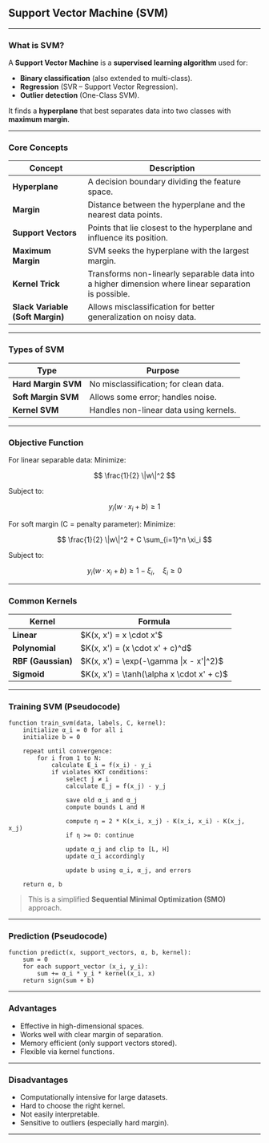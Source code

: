 ## **Support Vector Machine (SVM)**

---

### **What is SVM?**

A **Support Vector Machine** is a **supervised learning algorithm** used for:

* **Binary classification** (also extended to multi-class).
* **Regression** (SVR – Support Vector Regression).
* **Outlier detection** (One-Class SVM).

It finds a **hyperplane** that best separates data into two classes with **maximum margin**.

---

### **Core Concepts**

| Concept                          | Description                                                                                         |
| -------------------------------- | --------------------------------------------------------------------------------------------------- |
| **Hyperplane**                   | A decision boundary dividing the feature space.                                                     |
| **Margin**                       | Distance between the hyperplane and the nearest data points.                                        |
| **Support Vectors**              | Points that lie closest to the hyperplane and influence its position.                               |
| **Maximum Margin**               | SVM seeks the hyperplane with the largest margin.                                                   |
| **Kernel Trick**                 | Transforms non-linearly separable data into a higher dimension where linear separation is possible. |
| **Slack Variable (Soft Margin)** | Allows misclassification for better generalization on noisy data.                                   |

---

### **Types of SVM**

| Type                | Purpose                                |
| ------------------- | -------------------------------------- |
| **Hard Margin SVM** | No misclassification; for clean data.  |
| **Soft Margin SVM** | Allows some error; handles noise.      |
| **Kernel SVM**      | Handles non-linear data using kernels. |

---

### **Objective Function**

For linear separable data:
Minimize:

$$
\frac{1}{2} \|w\|^2
$$

Subject to:

$$
y_i(w \cdot x_i + b) \geq 1
$$

For soft margin (C = penalty parameter):
Minimize:

$$
\frac{1}{2} \|w\|^2 + C \sum_{i=1}^n \xi_i
$$

Subject to:

$$
y_i(w \cdot x_i + b) \geq 1 - \xi_i,\quad \xi_i \geq 0
$$

---

### **Common Kernels**

| Kernel             | Formula                                     |
| ------------------ | ------------------------------------------- |
| **Linear**         | \$K(x, x') = x \cdot x'\$                   |
| **Polynomial**     | \$K(x, x') = (x \cdot x' + c)^d\$           |
| **RBF (Gaussian)** | \$K(x, x') = \exp(-\gamma \|x - x'\|^2)\$   |
| **Sigmoid**        | \$K(x, x') = \tanh(\alpha x \cdot x' + c)\$ |

---

### **Training SVM (Pseudocode)**

```pseudocode
function train_svm(data, labels, C, kernel):
    initialize α_i = 0 for all i
    initialize b = 0

    repeat until convergence:
        for i from 1 to N:
            calculate E_i = f(x_i) - y_i
            if violates KKT conditions:
                select j ≠ i
                calculate E_j = f(x_j) - y_j

                save old α_i and α_j
                compute bounds L and H

                compute η = 2 * K(x_i, x_j) - K(x_i, x_i) - K(x_j, x_j)
                if η >= 0: continue

                update α_j and clip to [L, H]
                update α_i accordingly

                update b using α_i, α_j, and errors

    return α, b
```

> This is a simplified **Sequential Minimal Optimization (SMO)** approach.

---

### **Prediction (Pseudocode)**

```pseudocode
function predict(x, support_vectors, α, b, kernel):
    sum = 0
    for each support_vector (x_i, y_i):
        sum += α_i * y_i * kernel(x_i, x)
    return sign(sum + b)
```

---

### **Advantages**

* Effective in high-dimensional spaces.
* Works well with clear margin of separation.
* Memory efficient (only support vectors stored).
* Flexible via kernel functions.

---

### **Disadvantages**

* Computationally intensive for large datasets.
* Hard to choose the right kernel.
* Not easily interpretable.
* Sensitive to outliers (especially hard margin).

---
